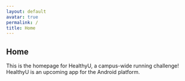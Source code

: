 ```yaml
---
layout: default
avatar: true
permalink: /
title: Home
---
```

## Home
This is the homepage for HealthyU, a campus-wide running challenge! HealthyU is an upcoming app for the Android platform.
